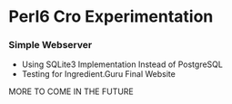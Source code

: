 # Perl6 Cro Experimentation 

### Simple Webserver 
*  Using SQLite3 Implementation Instead of PostgreSQL
*  Testing for Ingredient.Guru Final Website

MORE TO COME IN THE FUTURE

